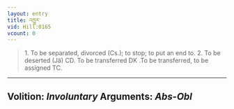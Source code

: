 ```yaml
---
layout: entry
title: འཁྱུར་
vid: Hill:0165
vcount: 0
---
```

> 1\. To be separated, divorced (Cs\.); to stop; to put an end to\. 2\. To be deserted (Jä) CD\. To be transferred DK \.To be transferred, to be assigned TC\.

---
Volition: _Involuntary_
Arguments: _Abs-Obl_
---


